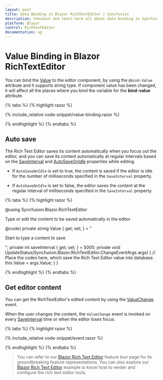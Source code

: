 ```yaml
---
layout: post
title: Data Binding in Blazor RichTextEditor | Syncfusion
description: Checkout and learn here all about data binding in Syncfusion Blazor RichTextEditor component and more.
platform: Blazor
control: RichTextEditor
documentation: ug
---
```


# Value Binding in Blazor RichTextEditor

You can bind the [Value](https://help.syncfusion.com/cr/blazor/Syncfusion.Blazor.RichTextEditor.SfRichTextEditor.html#Syncfusion_Blazor_RichTextEditor_SfRichTextEditor_Value) to the editor component, by using the `@bind-Value` attribute and it supports string type. If component value has been changed, it will affect all the places where you bind the variable for the **bind-value** attribute.

{% tabs %}
{% highlight razor %}

{% include_relative code-snippet/value-binding.razor %}

{% endhighlight %}
{% endtabs %}

## Auto save

The Rich Text Editor saves its content automatically when you focus out the editor, and you can save its content automatically at regular intervals based on the [SaveInterval](https://help.syncfusion.com/cr/blazor/Syncfusion.Blazor.RichTextEditor.SfRichTextEditor.html#Syncfusion_Blazor_RichTextEditor_SfRichTextEditor_SaveInterval) and [AutoSaveOnIdle](https://help.syncfusion.com/cr/blazor/Syncfusion.Blazor.RichTextEditor.SfRichTextEditor.html#Syncfusion_Blazor_RichTextEditor_SfRichTextEditor_AutoSaveOnIdle) properties while editing.

* If `AutoSaveOnIdle` is set to true, the content is saved if the editor is idle for the number of milliseconds specified in the `SaveInterval` property.

* If `AutoSaveOnIdle` is set to false, the editor saves the content at the regular interval of milliseconds specified in the `SaveInterval` property.

{% tabs %}
{% highlight razor %}

@using Syncfusion.Blazor.RichTextEditor

<SfRichTextEditor ID="AutoSave" SaveInterval="saveInterval" AutoSaveOnIdle="true" Value="@Value">
    <p>Type or edit the content to be saved automatically in the editor </p>
    <RichTextEditorEvents ValueChange="UpdateStatus" />
</SfRichTextEditor>

@code{
    private string Value { get; set; } = "<p>Start to type a content to save </p>";
    private int saveInterval { get; set; } = 5000;
    private void UpdateStatus(Syncfusion.Blazor.RichTextEditor.ChangeEventArgs args)
    {
        // Place the codes here, which save the Rich Text Editor value into database.
        this.Value = args.Value;
    }
}

{% endhighlight %}
{% endtabs %}

## Get editor content

You can get the RichTextEditor's edited content by using the [ValueChange](https://help.syncfusion.com/cr/blazor/Syncfusion.Blazor.RichTextEditor.RichTextEditorEvents.html#Syncfusion_Blazor_RichTextEditor_RichTextEditorEvents_ValueChange) event.

When the user changes the content, the `ValueChange` event is invoked on every [SaveInterval](https://help.syncfusion.com/cr/blazor/Syncfusion.Blazor.RichTextEditor.SfRichTextEditor.html#Syncfusion_Blazor_RichTextEditor_SfRichTextEditor_SaveInterval) time or when the editor loses focus.

{% tabs %}
{% highlight razor %}

{% include_relative code-snippet/event.razor %}

{% endhighlight %}
{% endtabs %}


> You can refer to our [Blazor Rich Text Editor](https://www.syncfusion.com/blazor-components/blazor-wysiwyg-rich-text-editor) feature tour page for its groundbreaking feature representations. You can also explore our [Blazor Rich Text Editor](https://blazor.syncfusion.com/demos/rich-text-editor/overview?theme=bootstrap4) example to know how to render and configure the rich text editor tools.